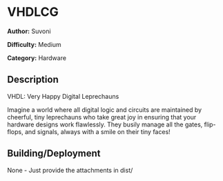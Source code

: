  # VHDLCG

**Author:** Suvoni

**Difficulty:** Medium

**Category:** Hardware

## Description
VHDL: Very Happy Digital Leprechauns

Imagine a world where all digital logic and circuits are maintained by cheerful, tiny leprechauns who take great joy in ensuring that your hardware designs work flawlessly. They busily manage all the gates, flip-flops, and signals, always with a smile on their tiny faces!

## Building/Deployment
None - Just provide the attachments in dist/
